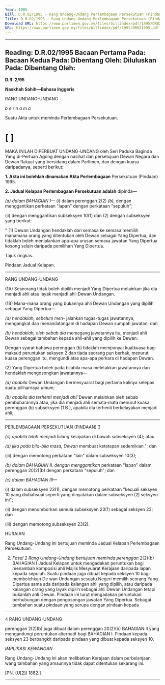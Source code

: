 ```yaml
---
Year: 1995
Bill: D.R.02/1995 - Rang Undang-Undang Perlembagaan Persekutuan (Pindaan) 1995 (Lulus)
Title: D.R.02/1995 - Rang Undang-Undang Perlembagaan Persekutuan (Pindaan) 1995 (Lulus)
Download URL: https://www.parlimen.gov.my/files/billindex/pdf/1995/DR021995.pdf
URL: https://www.parlimen.gov.my/files/billindex/pdf/1995/DR021995.pdf
---
```

---
Reading:
D.R.02/1995
Bacaan Pertama Pada:
Bacaan Kedua Pada:
Dibentang Oleh:
Diluluskan Pada:
Dibentang Oleh:
---

**D.R. 2/95**

**Naskhah Sahih—Bahasa Inggeris**

RANG UNDANG-UNDANG

_b e r n a m a_

Suatu Akta untuk meminda Perlembagaan Persekutuan.

# [ ]

MAKA INILAH DIPERBUAT UNDANG-UNDANG
oleh Seri Paduka Baginda Yang di-Pertuan Agong dengan
nasihat dan persetujuan Dewan Negara dan Dewan Rakyat
yang bersidang dalam Parlimen, dan dengan kuasa
daripadanya, seperti berikut:

**1. Akta ini bolehlah dinamakan Akta Perlembagaan**
Persekutuan (Pindaan) 1995.

**2. Jadual Kelapan Perlembagaan Persekutuan adalah**
dipinda—

_(a) dalam BAHAGIAN I—_
(i) dalam perenggan 2(2) _(b),_ dengan
menggantikan perkataan "lapan" dengan
perkataan "sepuluh";

(ii) dengan menggantikan subseksyen 10(1)
dan (2) dengan subseksyen yang berikut:

" (1) Dewan Undangan hendaklah
dari semasa ke semasa memilih manamana orang yang ditentukan oleh Dewan
sebagai Yang Dipertua, dan tidaklah boleh
menjalankan apa-apa urusan semasa
jawatan Yang Dipertua kosong selain
daripada pemilihan Yang Dipertua.


Tajuk
ringkas.

Pindaan
Jadual
Kelapan.


-----

RANG UNDANG-UNDANG

(1A) Seseorang tidak boleh dipilih
menjadi Yang Dipertua melainkan jika
dia menjadi ahli atau layak menjadi ahli
Dewan Undangan.

(1B) Mana-mana orang yang bukannya
ahli Dewan Undangan yang dipilih
sebagai Yang Dipertua—

_(a) hendaklah, sebelum men-_
jalankan tugas-tugas jawatannya,
mengangkat dan menandatangani di hadapan Dewan
sumpah jawatan; dan

_(b) hendaklah, oleh sebab dia_
memegang jawatannya itu,
menjadi ahli Dewan sebagai
tambahan kepada ahli-ahli yang
dipilih ke Dewan:

Dengan syarat bahawa perenggan (b)
tidaklah mempunyai kuatkuasa bagi
maksud peruntukan seksyen 2 dan tiada
seorang pun berhak, menurut kuasa
perenggan itu, mengundi atas apa-apa
perkara di hadapan Dewan.

(2) Yang Dipertua boleh pada bilabila masa meletakkan jawatannya dan
hendaklah mengosongkan jawatannya—

_(a) apabila_ Dewan Undangan
bermesyuarat bagi pertama
kalinya selepas suatu pilihanraya
umum;

_(b) apabila dia terhenti menjadi ahli_
Dewan melainkan oleh sebab
pembubarannya atau, jika dia
menjadi ahli semata-mata menurut
kuasa perenggan (b) subseksyen
(1 B ), apabila dia terhenti
berkelayakan menjadi ahli;


-----

PERLEMBAGAAN PERSEKUTUAN (PINDAAN) 3

_(c) apabila telah menjadi hilang_
kelayakan di bawah subseksyen
(4); atau

_(d) jika pada bila-bila masa, Dewan_
membuat ketetapan sedemikian."; dan

(iii) dengan memotong perkataan "lain" dalam
subseksyen 10(3);

_(b) dalam BAHAGIAN II, dengan menggantikan_
perkataan "lapan" dalam perenggan 20(2)(b)
dengan perkataan "sepuluh"; dan

_(c) dalam BAHAGIAN III—_

(i) dalam subseksyen 23(1), dengan memotong
perkataan "kecuali seksyen 10 yang
diubahsuai seperti yang dinyatakan dalam
subseksyen (2) seksyen ini";

(ii) dengan menomborkan semula subseksyen
23(1) sebagai seksyen 23; dan

(iii) dengan memotong subseksyen 23(2).

HURAIAN

Rang Undang-Undang ini bertujuan meminda Jadual Kelapan
Perlembagaan Persekutuan.

2. _Fasal 2 Rang Undang-Undang bertujuan meminda perenggan_
2(2)(b) BAHAGIAN I Jadual Kelapan untuk mengadakan peruntukan
bagi menambah komposisi ahli Majlis Mesyuarat Kerajaan daripada
lapan kepada sepuluh. Suatu pindaan juga dibuat kepada seksyen 10
bagi membolehkan De wan Undangan sesuatu Negeri memilih seorang
Yang Dipertua sama ada daripada kalangan ahli yang dipilih, atau
daripada kalangan orang yang layak dipilih sebagai ahli Dewan
Undangan tetapi bukanlah ahli Dewan. Pindaan ini turut mengadakan
peruntukan berhubungan dengan pengosongan jawatan Yang Dipertua.
Sebagai tambahan suatu pindaan yang serupa dengan pindaan kepada


-----

4 RANG UNDANG-UNDANG

perenggan 2(2)(b) juga dibuat dalam perenggan 20(2)(b) BAHAGIAN
II yang mengandungi peruntukan alternatif bagi BAHAGIAN I.
Pindaan kepada seksyen 23 berbangkit daripada pindaan yang dibuat
kepada seksyen 10.

_IMPLIKASI_ _KEWANGAN_

Rang Undang-Undang ini akan melibatkan Kerajaan dalam perbelanjaan
wang tambahan yang amaunnya tidak dapat ditentukan sekarang ini.

[PN. (U[2]) 1882.]


-----


